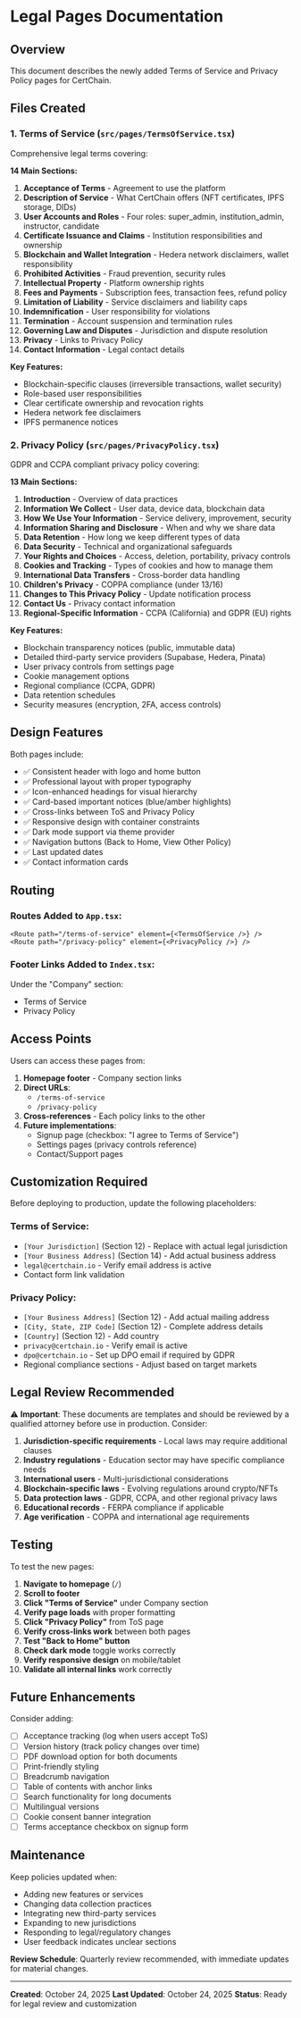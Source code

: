 # Legal Pages Documentation

## Overview

This document describes the newly added Terms of Service and Privacy Policy pages for CertChain.

## Files Created

### 1. Terms of Service (`src/pages/TermsOfService.tsx`)

Comprehensive legal terms covering:

**14 Main Sections:**

1. **Acceptance of Terms** - Agreement to use the platform
2. **Description of Service** - What CertChain offers (NFT certificates, IPFS storage, DIDs)
3. **User Accounts and Roles** - Four roles: super_admin, institution_admin, instructor, candidate
4. **Certificate Issuance and Claims** - Institution responsibilities and ownership
5. **Blockchain and Wallet Integration** - Hedera network disclaimers, wallet responsibility
6. **Prohibited Activities** - Fraud prevention, security rules
7. **Intellectual Property** - Platform ownership rights
8. **Fees and Payments** - Subscription fees, transaction fees, refund policy
9. **Limitation of Liability** - Service disclaimers and liability caps
10. **Indemnification** - User responsibility for violations
11. **Termination** - Account suspension and termination rules
12. **Governing Law and Disputes** - Jurisdiction and dispute resolution
13. **Privacy** - Links to Privacy Policy
14. **Contact Information** - Legal contact details

**Key Features:**

- Blockchain-specific clauses (irreversible transactions, wallet security)
- Role-based user responsibilities
- Clear certificate ownership and revocation rights
- Hedera network fee disclaimers
- IPFS permanence notices

### 2. Privacy Policy (`src/pages/PrivacyPolicy.tsx`)

GDPR and CCPA compliant privacy policy covering:

**13 Main Sections:**

1. **Introduction** - Overview of data practices
2. **Information We Collect** - User data, device data, blockchain data
3. **How We Use Your Information** - Service delivery, improvement, security
4. **Information Sharing and Disclosure** - When and why we share data
5. **Data Retention** - How long we keep different types of data
6. **Data Security** - Technical and organizational safeguards
7. **Your Rights and Choices** - Access, deletion, portability, privacy controls
8. **Cookies and Tracking** - Types of cookies and how to manage them
9. **International Data Transfers** - Cross-border data handling
10. **Children's Privacy** - COPPA compliance (under 13/16)
11. **Changes to This Privacy Policy** - Update notification process
12. **Contact Us** - Privacy contact information
13. **Regional-Specific Information** - CCPA (California) and GDPR (EU) rights

**Key Features:**

- Blockchain transparency notices (public, immutable data)
- Detailed third-party service providers (Supabase, Hedera, Pinata)
- User privacy controls from settings page
- Cookie management options
- Regional compliance (CCPA, GDPR)
- Data retention schedules
- Security measures (encryption, 2FA, access controls)

## Design Features

Both pages include:

- ✅ Consistent header with logo and home button
- ✅ Professional layout with proper typography
- ✅ Icon-enhanced headings for visual hierarchy
- ✅ Card-based important notices (blue/amber highlights)
- ✅ Cross-links between ToS and Privacy Policy
- ✅ Responsive design with container constraints
- ✅ Dark mode support via theme provider
- ✅ Navigation buttons (Back to Home, View Other Policy)
- ✅ Last updated dates
- ✅ Contact information cards

## Routing

### Routes Added to `App.tsx`:

```tsx
<Route path="/terms-of-service" element={<TermsOfService />} />
<Route path="/privacy-policy" element={<PrivacyPolicy />} />
```

### Footer Links Added to `Index.tsx`:

Under the "Company" section:

- Terms of Service
- Privacy Policy

## Access Points

Users can access these pages from:

1. **Homepage footer** - Company section links
2. **Direct URLs**:
   - `/terms-of-service`
   - `/privacy-policy`
3. **Cross-references** - Each policy links to the other
4. **Future implementations**:
   - Signup page (checkbox: "I agree to Terms of Service")
   - Settings pages (privacy controls reference)
   - Contact/Support pages

## Customization Required

Before deploying to production, update the following placeholders:

### Terms of Service:

- `[Your Jurisdiction]` (Section 12) - Replace with actual legal jurisdiction
- `[Your Business Address]` (Section 14) - Add actual business address
- `legal@certchain.io` - Verify email address is active
- Contact form link validation

### Privacy Policy:

- `[Your Business Address]` (Section 12) - Add actual mailing address
- `[City, State, ZIP Code]` (Section 12) - Complete address details
- `[Country]` (Section 12) - Add country
- `privacy@certchain.io` - Verify email is active
- `dpo@certchain.io` - Set up DPO email if required by GDPR
- Regional compliance sections - Adjust based on target markets

## Legal Review Recommended

⚠️ **Important**: These documents are templates and should be reviewed by a qualified attorney before use in production. Consider:

1. **Jurisdiction-specific requirements** - Local laws may require additional clauses
2. **Industry regulations** - Education sector may have specific compliance needs
3. **International users** - Multi-jurisdictional considerations
4. **Blockchain-specific laws** - Evolving regulations around crypto/NFTs
5. **Data protection laws** - GDPR, CCPA, and other regional privacy laws
6. **Educational records** - FERPA compliance if applicable
7. **Age verification** - COPPA and international age requirements

## Testing

To test the new pages:

1. **Navigate to homepage** (`/`)
2. **Scroll to footer**
3. **Click "Terms of Service"** under Company section
4. **Verify page loads** with proper formatting
5. **Click "Privacy Policy"** from ToS page
6. **Verify cross-links work** between both pages
7. **Test "Back to Home" button**
8. **Check dark mode** toggle works correctly
9. **Verify responsive design** on mobile/tablet
10. **Validate all internal links** work correctly

## Future Enhancements

Consider adding:

- [ ] Acceptance tracking (log when users accept ToS)
- [ ] Version history (track policy changes over time)
- [ ] PDF download option for both documents
- [ ] Print-friendly styling
- [ ] Breadcrumb navigation
- [ ] Table of contents with anchor links
- [ ] Search functionality for long documents
- [ ] Multilingual versions
- [ ] Cookie consent banner integration
- [ ] Terms acceptance checkbox on signup form

## Maintenance

Keep policies updated when:

- Adding new features or services
- Changing data collection practices
- Integrating new third-party services
- Expanding to new jurisdictions
- Responding to legal/regulatory changes
- User feedback indicates unclear sections

**Review Schedule**: Quarterly review recommended, with immediate updates for material changes.

---

**Created**: October 24, 2025
**Last Updated**: October 24, 2025
**Status**: Ready for legal review and customization
